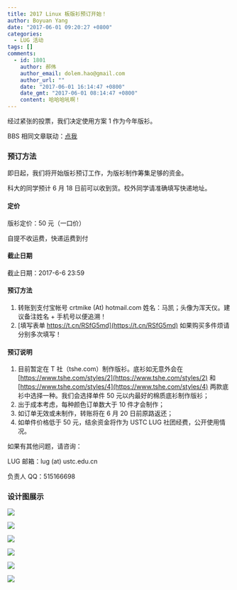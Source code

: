 ```yaml
---
title: 2017 Linux 板版衫预订开始！
author: Boyuan Yang
date: "2017-06-01 09:20:27 +0800"
categories:
  - LUG 活动
tags: []
comments:
  - id: 1801
    author: 郝伟
    author_email: dolem.hao@gmail.com
    author_url: ""
    date: "2017-06-01 16:14:47 +0800"
    date_gmt: "2017-06-01 08:14:47 +0800"
    content: 哈哈哈吼啊！
---
```


经过紧张的投票，我们决定使用方案 1 作为今年版衫。

BBS 相同文章联动：[点我](https://bbs.ustc.edu.cn/cgi/bbscon?bn=Linux&fn=M592ED048)

### 预订方法

即日起，我们将开始版衫预订工作，为版衫制作筹集足够的资金。

科大的同学预计 6 月 18 日前可以收到货。校外同学请准确填写快递地址。

#### 定价

版衫定价：50 元（一口价）

自提不收运费，快递运费到付

#### 截止日期

截止日期：2017-6-6 23:59

#### 预订方法

1.  转账到支付宝帐号 crtmike (At) hotmail.com 姓名：马凯；头像为浑天仪。建议备注姓名 + 手机号以便追溯！
1.  [填写表单 https://t.cn/RSfG5md](https://t.cn/RSfG5md) 如果购买多件烦请分别多次填写！

#### 预订说明

1.  目前暂定在 T 社（tshe.com）制作版衫。底衫如无意外会在 [https://www.tshe.com/styles/2](https://www.tshe.com/styles/2) 和 [https://www.tshe.com/styles/4](https://www.tshe.com/styles/4) 两款底衫中选择一种。我们会选择单件 50 元以内最好的棉质底衫制作版衫；
1.  出于成本考虑，每种颜色订单数大于 10 件才会制作；
1.  如订单无效或未制作，转账将在 6 月 20 日前原路返还；
1.  如单件价格低于 50 元，结余资金将作为 USTC LUG 社团经费，公开使用情况。

如果有其他问题，请咨询：

LUG 邮箱：lug (at) ustc.edu.cn

负责人 QQ：515166698

### 设计图展示

![](https://ftp.lug.ustc.edu.cn/%E7%89%88%E8%A1%AB/2017banshan/voting/candidate1/%E5%89%8D-%E7%99%BD%E8%89%B2.png)

![](https://ftp.lug.ustc.edu.cn/%E7%89%88%E8%A1%AB/2017banshan/voting/candidate1/%E5%90%8E-%E7%99%BD%E8%89%B2.png)

![](https://ftp.lug.ustc.edu.cn/%E7%89%88%E8%A1%AB/2017banshan/voting/candidate1/%E5%89%8D-%E8%93%9D%E8%89%B2.png)

![](https://ftp.lug.ustc.edu.cn/%E7%89%88%E8%A1%AB/2017banshan/voting/candidate1/%E5%90%8E-%E8%93%9D%E8%89%B2.png)

![](https://ftp.lug.ustc.edu.cn/%E7%89%88%E8%A1%AB/2017banshan/voting/candidate1/%E5%89%8D-%E9%BB%91%E8%89%B2.png)

![](https://ftp.lug.ustc.edu.cn/%E7%89%88%E8%A1%AB/2017banshan/voting/candidate1/%E5%90%8E-%E9%BB%91%E8%89%B2.png)

